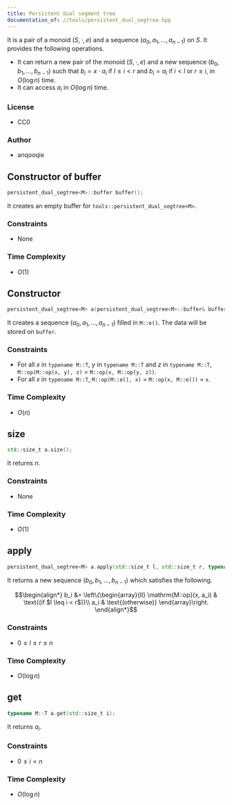 ```yaml
---
title: Persistent dual segment tree
documentation_of: //tools/persistent_dual_segtree.hpp
---
```


It is a pair of a monoid $(S, \cdot, e)$ and a sequence $(a_0, a_1, \ldots, a_{n - 1})$ on $S$.
It provides the following operations.

- It can return a new pair of the monoid $(S, \cdot, e)$ and a new sequence $(b_0, b_1, \ldots, b_{n - 1})$ such that $b_i = x \cdot a_i$ if $l \leq i < r$ and $b_i = a_i$ if $i < l$ or $r \leq i$, in $O(\log n)$ time.
- It can access $a_i$ in $O(\log n)$ time.

### License
- CC0

### Author
- anqooqie

## Constructor of buffer
```cpp
persistent_dual_segtree<M>::buffer buffer();
```

It creates an empty buffer for `tools::persistent_dual_segtree<M>`.

### Constraints
- None

### Time Complexity
- $O(1)$

## Constructor
```cpp
persistent_dual_segtree<M> a(persistent_dual_segtree<M>::buffer& buffer, std::size_t n);
```

It creates a sequence $(a_0, a_1, \ldots, a_{n - 1})$ filled in `M::e()`.
The data will be stored on `buffer`.

### Constraints
- For all $x$ in `typename M::T`, $y$ in `typename M::T` and $z$ in `typename M::T`, `M::op(M::op(x, y), z)` $=$ `M::op(x, M::op(y, z))`.
- For all $x$ in `typename M::T`, `M::op(M::e(), x)` $=$ `M::op(x, M::e())` $=$ `x`.

### Time Complexity
- $O(n)$

## size
```cpp
std::size_t a.size();
```

It returns $n$.

### Constraints
- None

### Time Complexity
- $O(1)$

## apply
```cpp
persistent_dual_segtree<M> a.apply(std::size_t l, std::size_t r, typename M::T x);
```

It returns a new sequence $(b_0, b_1, \ldots, b_{n - 1})$ which satisfies the following.

$$\begin{align*}
b_i &= \left\{\begin{array}{ll}
\mathrm{M::op}(x, a_i) & \text{(if $l \leq i < r$)}\\
a_i & \text{(otherwise)}
\end{array}\right.
\end{align*}$$

### Constraints
- $0 \leq l \leq r \leq n$

### Time Complexity
- $O(\log n)$

## get
```cpp
typename M::T a.get(std::size_t i);
```

It returns $a_i$.

### Constraints
- $0 \leq i < n$

### Time Complexity
- $O(\log n)$
